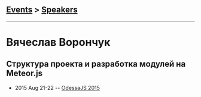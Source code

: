 ## [Events](../README.md) > [Speakers](../speakers.md)
---

# Вячеслав Ворончук

## Структура проекта и разработка модулей на Meteor.js
- 2015 Aug 21-22 -- [OdessaJS 2015](https://youtu.be/0ZoYNt8xGj4)    

